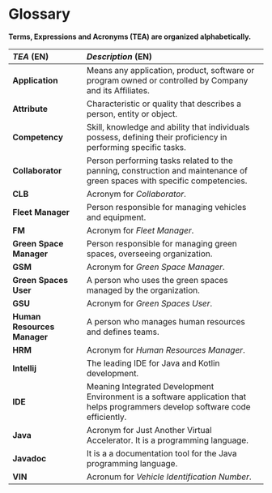 # Glossary

**Terms, Expressions and Acronyms (TEA) are organized alphabetically.**

| **_TEA_** (EN)              | **_Description_** (EN)                                                                                                         |                                       
|:----------------------------|:-------------------------------------------------------------------------------------------------------------------------------|
| **Application**             | Means any application, product, software or program owned or controlled by Company and its Affiliates.                         |
| **Attribute**               | Characteristic or quality that describes a person, entity or object.                                                           |
| **Competency**              | Skill, knowledge and ability that individuals possess, defining their proficiency in performing specific tasks.                |
| **Collaborator**            | Person performing tasks related to the panning, construction and maintenance of green spaces with specific competencies.       |
| **CLB**                     | Acronym for _Collaborator_.                                                                                                    |
| **Fleet Manager**           | Person responsible for managing vehicles and equipment.                                                                        |
| **FM**                      | Acronym for _Fleet Manager_.                                                                                                   |
| **Green Space Manager**     | Person responsible for managing green spaces, overseeing organization.                                                         |
| **GSM**                     | Acronym for _Green Space Manager_.                                                                                             |
| **Green Spaces User**       | A person who uses the green spaces managed by the organization.                                                                |
| **GSU**                     | Acronym for _Green Spaces User_.                                                                                               |
| **Human Resources Manager** | A person who manages human resources and defines teams.                                                                        |
| **HRM**                     | Acronym for _Human Resources Manager_.                                                                                         |
| **Intellij**                | The leading IDE for Java and Kotlin development.                                                                               |
| **IDE**                     | Meaning Integrated Development Environment is a software application that helps programmers develop software code efficiently. |
| **Java**                    | Acronym for Just Another Virtual Accelerator. It is a programming language.                                                    |
| **Javadoc**                 | It is a a documentation tool for the Java programming language.                                                                |
| **VIN**                     | Acronum for _Vehicle Identification Number_.                                                                                   |









